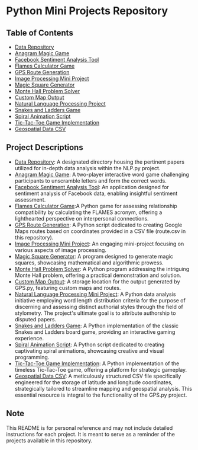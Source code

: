 # Python Mini Projects Repository

## Table of Contents

- [Data Repository](#data)
- [Anagram Magic Game](#anagram-magic)
- [Facebook Sentiment Analysis Tool](#facebook-sentiment-analysis)
- [Flames Calculator Game](#flames-calculator)
- [GPS Route Generation](#gps)
- [Image Processing Mini Project](#image-processing)
- [Magic Square Generator](#magic-square)
- [Monte Hall Problem Solver](#monte-hall)
- [Custom Map Output](#mymap-html)
- [Natural Language Processing Project](#nlp)
- [Snakes and Ladders Game](#snakes-and-ladders)
- [Spiral Animation Script](#spiral-animation)
- [Tic-Tac-Toe Game Implementation](#tic-tac-toe)
- [Geospatial Data CSV](#route-csv)

## Project Descriptions

- [Data Repository](data): A designated directory housing the pertinent papers utilized for in-depth data analysis within the NLP.py project.
- [Anagram Magic Game](Anagram-Magic.py): A two-player interactive word game challenging participants to unscramble letters and form the correct words.
- [Facebook Sentiment Analysis Tool](Facebook-sentiment-analysis.py): An application designed for sentiment analysis of Facebook data, enabling insightful sentiment assessment.
- [Flames Calculator Game](Flames-Calculator.py):A Python game for assessing relationship compatibility by calculating the FLAMES acronym, offering a lighthearted perspective on interpersonal connections.
- [GPS Route Generation](GPS.py): A Python script dedicated to creating Google Maps routes based on coordinates provided in a CSV file (route.csv in this repository).
- [Image Processing Mini Project](Image-processing.py): An engaging mini-project focusing on various aspects of image processing.
- [Magic Square Generator](Magic-Square.py): A program designed to generate magic squares, showcasing mathematical and algorithmic prowess.
- [Monte Hall Problem Solver](Monte-Hall.py): A Python program addressing the intriguing Monte Hall problem, offering a practical demonstration and solution.
- [Custom Map Output](MyMap.html): A storage location for the output generated by GPS.py, featuring custom maps and routes.
- [Natural Language Processing Mini Project](NLP.py): A Python data analysis initiative employing word length distribution criteria for the purpose of discerning and assessing distinct authorial styles through the field of stylometry. The project's ultimate goal is to attribute authorship to disputed papers.
- [Snakes and Ladders Game](Snakes-n-Ladders.py): A Python implementation of the classic Snakes and Ladders board game, providing an interactive gaming experience.
- [Spiral Animation Script](Spiral-Animation.py): A Python script dedicated to creating captivating spiral animations, showcasing creative and visual programming.
- [Tic-Tac-Toe Game Implementation](Tic-Tac-Toe.py): A Python implementation of the timeless Tic-Tac-Toe game, offering a platform for strategic gameplay.
- [Geospatial Data CSV](route.csv): A meticulously structured CSV file specifically engineered for the storage of latitude and longitude coordinates, strategically tailored to streamline mapping and geospatial analysis. This essential resource is integral to the functionality of the GPS.py project.

## Note

This README is for personal reference and may not include detailed instructions for each project. It is meant to serve as a reminder of the projects available in this repository.
